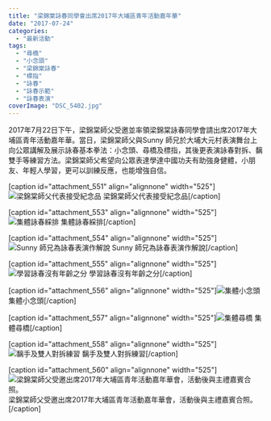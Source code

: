```yaml
---
title: "梁錦棠詠春同學會出席2017年大埔區青年活動嘉年華"
date: "2017-07-24"
categories: 
  - "最新活動"
tags: 
  - "尋橋"
  - "小念頭"
  - "梁錦棠詠春"
  - "標指"
  - "詠春"
  - "詠春示範"
  - "詠春表演"
coverImage: "DSC_5402.jpg"
---
```


2017年7月22日下午，梁錦棠師父受邀並率領梁錦棠詠春同學會請出席2017年大埔區青年活動嘉年華。當日，梁錦棠師父與Sunny 師兄於大埔大元村表演舞台上向公眾講解及展示詠春基本拳法：小念頭、尋橋及標指，其後更表演詠春對拆、黐雙手等練習方法。梁錦棠師父希望向公眾表達學達中國功夫有助強身健體，小朋友、年輕人學習，更可以訓練反應，也能增強自信。<!--more-->

\[caption id="attachment\_551" align="alignnone" width="525"\]![梁錦棠師父代表接受紀念品](images/DSC_5402-1024x680.jpg) 梁錦棠師父代表接受紀念品\[/caption\]

\[caption id="attachment\_553" align="alignnone" width="525"\]![集體詠春綵排](images/DSC_5411-1024x680.jpg) 集體詠春綵排\[/caption\]

\[caption id="attachment\_554" align="alignnone" width="525"\]![Sunny 師兄為詠春表演作解說](images/DSC_5434-1024x680.jpg) Sunny 師兄為詠春表演作解說\[/caption\]

\[caption id="attachment\_555" align="alignnone" width="525"\]![學習詠春沒有年齡之分](images/DSC_5443-1024x680.jpg) 學習詠春沒有年齡之分\[/caption\]

\[caption id="attachment\_556" align="alignnone" width="525"\]![集體小念頭](images/DSC_5449-1024x680.jpg) 集體小念頭\[/caption\]

\[caption id="attachment\_557" align="alignnone" width="525"\]![集體尋橋](images/DSC_5465-1024x680.jpg) 集體尋橋\[/caption\]

\[caption id="attachment\_558" align="alignnone" width="525"\]![黐手及雙人對拆練習](images/DSC_5487-1024x680.jpg) 黐手及雙人對拆練習\[/caption\]

\[caption id="attachment\_560" align="alignnone" width="525"\]![梁錦棠師父受邀出席2017年大埔區青年活動嘉年華會，活動後與主禮嘉賓合照。](images/DSC_5500-1024x680.jpg) 梁錦棠師父受邀出席2017年大埔區青年活動嘉年華會，活動後與主禮嘉賓合照。\[/caption\]
